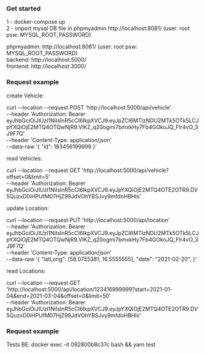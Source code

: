### Get started

1 - docker-compose up <br />
2 - import mysql DB file in phpmyadmin http://localhost:8081/ (user: root psw: MYSQL_ROOT_PASSWORD) <br />

phpmyadmin: http://localhost:8081/ (user: root psw: MYSQL_ROOT_PASSWORD) <br />
backend: http://localhost:5000/ <br />
frontend: http://localhost:3000/ <br />

### Request example

create Vehicle:<br />

curl --location --request POST 'http://localhost:5000/api/vehicle' \
--header 'Authorization: Bearer eyJhbGciOiJIUzI1NiIsInR5cCI6IkpXVCJ9.eyJpZCI6MTIzNDU2MTk5OTk5LCJpYXQiOjE2MTQ4OTQwNjR9.VlKZ_q20ogmi7bmxkHy7Fb4GOkoJQ_Flr4vO_3J9F7Q' \
--header 'Content-Type: application/json' \
--data-raw '{
"id": 183456199999
}'<br />

read Vehicles: <br />

curl --location --request GET 'http://localhost:5000/api/vehicle?offset=0&limit=5' \
--header 'Authorization: Bearer eyJhbGciOiJIUzI1NiIsInR5cCI6IkpXVCJ9.eyJpYXQiOjE2MTQ4OTE2OTR9.DV5QuzxD0iHPUfM07HjZ99JdVOhYBSJvy9mfdoHBHls'<br />

update Location: <br />

curl --location --request PUT 'http://localhost:5000/api/location' \
--header 'Authorization: Bearer eyJhbGciOiJIUzI1NiIsInR5cCI6IkpXVCJ9.eyJpZCI6MTIzNDU2MTk5OTk5LCJpYXQiOjE2MTQ4OTQwNjR9.VlKZ_q20ogmi7bmxkHy7Fb4GOkoJQ_Flr4vO_3J9F7Q' \
--header 'Content-Type: application/json' \
--data-raw '{
"latLong": [58.0755381, 16.5555555],
"date": "2021-02-20",
}'<br />

read Locations: <br />

curl --location --request GET 'http://localhost:5000/api/location/123416999999?start=2021-01-04&end=2021-03-04&offset=0&limit=50' \
--header 'Authorization: Bearer eyJhbGciOiJIUzI1NiIsInR5cCI6IkpXVCJ9.eyJpYXQiOjE2MTQ4OTE2OTR9.DV5QuzxD0iHPUfM07HjZ99JdVOhYBSJvy9mfdoHBHls'<br />

### Request example

Tests BE: docker exec -it 092800b8c37c bash && yarn test
